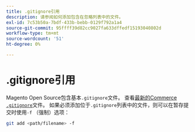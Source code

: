 ```yaml
---
title: .gitignore引用
description: 请参阅如何添加包含在忽略列表中的文件。
exl-id: 7c53b50a-7bdf-433b-bebb-0129f792a1a4
source-git-commit: 95ffff39d82cc9027fa633dffedf15193040802d
workflow-type: tm+mt
source-wordcount: '51'
ht-degree: 0%

---
```


# .gitignore引用

Magento Open Source包含基本`.gitignore`文件。 查看[最新的Commerce `.gitignore`](https://raw.githubusercontent.com/magento/magento2/2.4/.gitignore)文件。 如果必须添加位于`.gitignore`列表中的文件，则可以在暂存提交时使用`-f` （强制）选项：

```bash
git add <path/filename> -f
```
